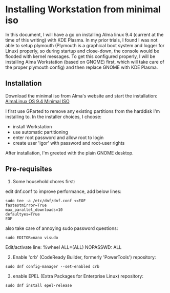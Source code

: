 # Installing Workstation from minimal iso

In this document, I will have a go on installing Alma linux 9.4 (current at the time of this writing) with KDE Plasma. In my prior trials, I found I was not able to setup plymouth (Plymouth is a graphical boot system and logger for Linux) properly, so during startup and close-down, the console would be flooded with kernel messages. To get this configured properly, I will be installing Alma Workstation (based on GNOME) first, which will take care of the proper plymouth config) and then replace GNOME with KDE Plasma.

## Installation

Download the minimal iso from Alma's website and start the installation: [AlmaLinux OS 9.4 Minimal ISO](https://repo.almalinux.org/almalinux/9.4/isos/x86_64/AlmaLinux-9.4-x86_64-minimal.iso)

I first use GParted to remove any existing partitions from the harddisk I'm installing to. In the installer choices, I choose:
- install Workstation
- use automatic partitioning
- enter root password and allow root to login
- create user 'igor' with password and root-user rights

After installation, I'm greeted with the plain GNOME desktop.

## Pre-requisites

1. Some household chores first:

edit dnf.conf to improve performance, add below lines:

```
sudo tee -a /etc/dnf/dnf.conf <<EOF
fastestmirror=True
max_parallel_downloads=10
defaultyes=True
EOF
```

also take care of annoying sudo password questions:

```
sudo EDITOR=nano visudo
```

Edit/activate line: %wheel	ALL=(ALL)	NOPASSWD:	ALL

2. Enable 'crb' (CodeReady Builder, formerly 'PowerTools') repository:

```
sudo dnf config-manager --set-enabled crb
```

3. enable EPEL (Extra Packages for Enterprise Linux) repository:

```
sudo dnf install epel-release
```

